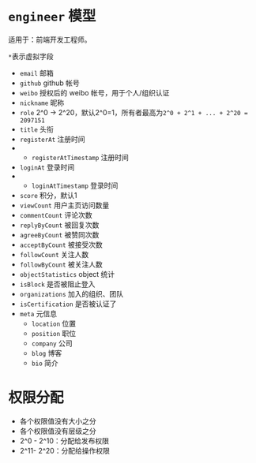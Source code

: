 # `engineer` 模型

适用于：前端开发工程师。

`*`表示虚拟字段

- `email` 邮箱
- `github` github 帐号
- `weibo` 授权后的 weibo 帐号，用于个人/组织认证
- `nickname` 昵称
- `role` 2^0 -> 2^20，默认2^0=1，所有者最高为`2^0 + 2^1 + ... + 2^20 = 2097151`
- `title` 头衔
- `registerAt` 注册时间
- * `registerAtTimestamp` 注册时间
- `loginAt` 登录时间
- * `loginAtTimestamp` 登录时间
- `score` 积分，默认1
- `viewCount` 用户主页访问数量
- `commentCount` 评论次数
- `replyByCount` 被回复次数
- `agreeByCount` 被赞同次数
- `acceptByCount` 被接受次数
- `followCount` 关注人数
- `followByCount` 被关注人数
- `objectStatistics` object 统计
- `isBlock` 是否被阻止登入
- `organizations` 加入的组织、团队
- `isCertification` 是否被认证了
- `meta` 元信息
	- `location` 位置
	- `position` 职位
	- `company` 公司
	- `blog` 博客
	- `bio` 简介


# 权限分配
- 各个权限值没有大小之分
- 各个权限值没有层级之分
- 2^0 - 2^10：分配给发布权限
- 2^11- 2^20：分配给操作权限